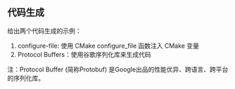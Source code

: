 代码生成
------------

给出两个代码生成的示例：

1. configure-file: 使用 CMake configure_file 函数注入 CMake 变量
2. Protocol Buffers：使用谷歌序列化库来生成代码

注：Protocol Buffer (简称Protobuf) 是Google出品的性能优异、跨语言、跨平台的序列化库。